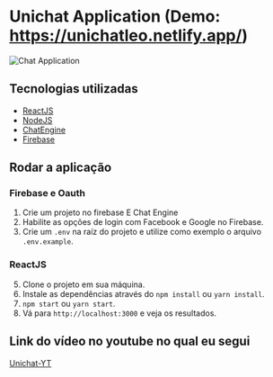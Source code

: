 # Unichat Application (Demo: https://unichatleo.netlify.app/)

![Chat Application](https://i.ibb.co/GJwyy9m/Bv9-Js3-QLOLY-HD.jpg)

## Tecnologias utilizadas
* [ReactJS](https://reactjs.org/)
* [NodeJS](https://nodejs.org/en/)
* [ChatEngine](https://chatengine.io/)
* [Firebase](https://reactjs.org/)

## Rodar a aplicação
### Firebase e Oauth
1. Crie um projeto no firebase E Chat Engine
2. Habilite as opções de login com Facebook e Google no Firebase.
3. Crie um `.env` na raíz do projeto e utilize como exemplo o arquivo `.env.example`.

### ReactJS
5. Clone o projeto em sua máquina.
6. Instale as dependências através do `npm install` ou `yarn install`.
7. `npm start` ou `yarn start`.
8. Vá para `http://localhost:3000` e veja os resultados.

## Link do vídeo no youtube no qual eu segui
[Unichat-YT](https://www.youtube.com/watch?v=Bv9Js3QLOLY)
